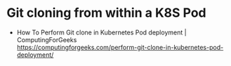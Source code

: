# Git cloning from within a K8S Pod


* How To Perform Git clone in Kubernetes Pod deployment \| ComputingForGeeks  
  <https://computingforgeeks.com/perform-git-clone-in-kubernetes-pod-deployment/>
